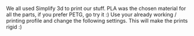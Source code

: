We all used Simplify 3d to print our stuff.
PLA was the chosen material for all the parts, if you prefer PETG, go try it :)
Use your already working / printing profile and change the following settings.
This will make the prints rigid :)
